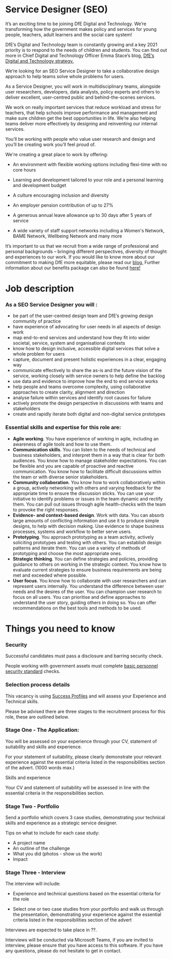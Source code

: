 # Service Designer (SEO)

It’s an exciting time to be joining DfE Digital and Technology. We’re transforming how the government makes policy and services for young people, teachers, adult learners and the social care system!

DfE’s Digital and Technology team is constantly growing and a key 2021 priority is to respond to the needs of children and students. You can find out more in Chief Digital and Technology Officer Emma Stace’s blog, [DfE’s Digital and Technology strategy.](https://dfedigital.blog.gov.uk/2021/04/21/strategy/)

We’re looking for an SEO Service Designer to take a collaborative design approach to help teams solve whole problems for users.

As a Service Designer, you will work in multidisciplinary teams, alongside user researchers, developers, data analysts, policy experts and others to deliver excellent, user-centred public and behind-the-scenes services.

We work on really important services that reduce workload and stress for teachers, that help schools improve performance and management and make sure children get the best opportunities in life. We’re also helping teams deliver more effectively by designing and reinventing our internal services.

You’ll be working with people who value user research and design and you’ll be creating work you’ll feel proud of.

We're creating a great place to work by offering:

 - An environment with flexible working options including flexi-time with no core hours

 - Learning and development tailored to your role and a personal learning and development budget

 - A culture encouraging inclusion and diversity

 - An employer pension contribution of up to 27%

 - A generous annual leave allowance up to 30 days after 5 years of service

 - A wide variety of staff support networks including a Women's Network, BAME Network, Wellbeing Network and many more

It’s important to us that we recruit from a wide range of professional and personal backgrounds – bringing different perspectives, diversity of thought and experiences to our work. If you would like to know more about our commitment to making DfE more equitable, please read our [blog.](https://dfedigital.blog.gov.uk/making-dfe-digital-more-equitable/) Further information about our benefits package can also be found [here!](https://dfedigital.blog.gov.uk/benefits/)

# Job description

### As a SEO Service Designer you will :
-   be part of the user-centred design team and DfE’s growing design community of practice
-   have experience of advocating for user needs in all aspects of design work
-   map end-to-end services and understand how they fit into wider societal, service, system and organisational contexts
-   know how to design inclusive, accessible digital services that solve a whole problem for users
-   capture, document and present holistic experiences in a clear, engaging way
-   communicate effectively to share the as-is and the future vision of the service, working closely with service owners to help define the backlog
-   use data and evidence to improve how the end to end service works
-   help people and teams overcome complexity, using collaborative approaches to create clarity, alignment and direction
-   analyse failure within services and identify root causes for failure
-   actively promote the design perspective in discussions with teams and stakeholders
-   create and rapidly iterate both digital and non-digital service prototypes

### Essential skills and expertise for this role are:
-   **Agile working**. You have experience of working in agile, including an awareness of agile tools and how to use them.
-   **Communication skills**. You can listen to the needs of technical and business stakeholders, and interpret them in a way that is clear for both audiences. You know how to manage stakeholder expectations. You can be flexible and you are capable of proactive and reactive communication. You know how to facilitate difficult discussions within the team or with diverse senior stakeholders.
-   **Community collaboration**. You know how to work collaboratively within a group, actively networking with others and varying feedback for the appropriate time to ensure the discussion sticks. You can use your initiative to identify problems or issues in the team dynamic and rectify them. You can pull out issues through agile health-checks with the team to provoke the right responses.
-   **Evidence- and context-based design**. Work with data. You can absorb large amounts of conflicting information and use it to produce simple designs, to help with decision making. Use evidence to shape business processes, systems and workflow to better serve users.
-   **Prototyping**. You approach prototyping as a team activity, actively soliciting prototypes and testing with others. You can establish design patterns and iterate them. You can use a variety of methods of prototyping and choose the most appropriate ones.
-   **Strategic thinking**. You can define strategies and policies, providing guidance to others on working in the strategic context. You know how to evaluate current strategies to ensure business requirements are being met and exceeded where possible. 
-   **User focus**. You know how to collaborate with user researchers and can represent users internally. You understand the difference between user needs and the desires of the user. You can champion user research to focus on all users. You can prioritise and define approaches to understand the user story, guiding others in doing so. You can offer recommendations on the best tools and methods to be used.

# Things you need to know

### Security
Successful candidates must pass a disclosure and barring security check.

People working with government assets must complete [basic personnel security standard](https://www.gov.uk/government/publications/government-baseline-personnel-security-standard) checks.

### Selection process details
This vacancy is using [Success Profiles](https://www.gov.uk/government/publications/success-profiles) and will assess your Experience and Technical skills.

Please be advised there are three stages to the recruitment process for this role, these are outlined below.
 

### Stage One - The Application:

You will be assessed on your experience through your CV, statement of suitability and skills and experience.

For your statement of suitability, please clearly demonstrate your relevant experience against the essential criteria listed in the responsibilities section of the advert. (1000 words max.)

Skills and experience

Your CV and statement of suitability will be assessed in line with the essential criteria in the responsibilities section.

### Stage Two - Portfolio

Send a portfolio which covers 3 case studies, demonstrating your technical skills and experience as a strategic service designer.

Tips on what to include for each case study:

 - A project name
 - An outline of the challenge
 - What you did (photos - show us the work)
 - Impact

### Stage Three - Interview

The interview will include:

-   Experience and technical questions based on the essential criteria for the role
    
-   Select one or two case studies from your portfolio and walk us through the presentation, demonstrating your experience against the essential criteria listed in the responsibilities section of the advert
    
Interviews are expected to take place in ??.

Interviews will be conducted via Microsoft Teams, if you are invited to interview, please ensure that you have access to this software. If you have any questions, please do not hesitate to get in contact.
